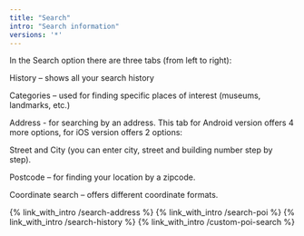 ```yaml
---
title: "Search"
intro: "Search information"
versions: '*'
---
```


In the Search option there are three tabs (from left to right):

History – shows all your search history

Categories – used for finding specific places of interest (museums, landmarks, etc.)

Address - for searching by an address. This tab for Android version offers 4 more options, for iOS version offers 2 options:

Street and City (you can enter city, street and building number step by step).

Postcode – for finding your location by a zipcode.

Coordinate search – offers different coordinate formats.

{% link_with_intro /search-address %}
{% link_with_intro /search-poi %}
{% link_with_intro /search-history %}
{% link_with_intro /custom-poi-search %}
